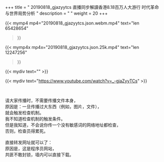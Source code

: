 +++
title = " 20190818_gjazyytcs 直播同步解讀香港8.18百万人大游行 时代革命与世界局势分析 "
description = "  "
weight = 20
+++

{{< mymp4 mp4="20190818_gjazyytcs.json.webm.mp4" 
text="len 65428654"
>}}

{{< mymp4x  mp4x="20190818_gjazyytcs.json.25k.mp4"
text="len 12247256"
>}}


{{< mydiv text="" >}}
<br>

{{< mydiv text="https://www.youtube.com/watch?v=_-gjaZyyTCs" >}}


<br>

请大家传播时，不需要传播文件本身，<br>
原因是：一旦传播过大东西（例如，图片，文件），<br>
就会触发检查机制。<br>
我不知道检查机制的触发条件。<br>
但是我知道，不会说你传一个没有敏感词的网络地址都检查，<br>
否则，检查员得累死。<br><br>
直接转发网址就可以了：<br>
原因是，这是程序员网站，<br>
共匪不敢封锁，墙内可以直接下载。


